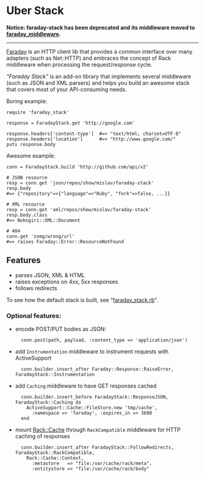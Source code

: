# Uber Stack

**Notice: faraday-stack has been deprecated and its middleware moved to [faraday_middleware](https://github.com/pengwynn/faraday_middleware#readme).**

---

[Faraday][] is an HTTP client lib that provides a common interface over many adapters (such as Net::HTTP) and embraces the concept of Rack middleware when processing the request/response cycle.

*“Faraday Stack”* is an add-on library that implements several middleware (such as JSON and XML parsers) and helps you build an awesome stack that covers most of your API-consuming needs.

Boring example:

    require 'faraday_stack'
    
    response = FaradayStack.get 'http://google.com'
    
    response.headers['content-type']  #=> "text/html; charset=UTF-8"
    response.headers['location']      #=> "http://www.google.com/"
    puts response.body

Awesome example:

    conn = FaradayStack.build 'http://github.com/api/v2'
    
    # JSON resource
    resp = conn.get 'json/repos/show/mislav/faraday-stack'
    resp.body
    #=> {"repository"=>{"language"=>"Ruby", "fork"=>false, ...}}
    
    # XML resource
    resp = conn.get 'xml/repos/show/mislav/faraday-stack'
    resp.body.class
    #=> Nokogiri::XML::Document
    
    # 404
    conn.get 'zomg/wrong/url'
    #=> raises Faraday::Error::ResourceNotFound

## Features

* parses JSON, XML & HTML
* raises exceptions on 4xx, 5xx responses
* follows redirects

To see how the default stack is built, see "[faraday_stack.rb][source]".

### Optional features:

* encode POST/PUT bodies as JSON:
      
        conn.post(path, payload, :content_type => 'application/json')

* add `Instrumentation` middleware to instrument requests with ActiveSupport
      
        conn.builder.insert_after Faraday::Response::RaiseError, FaradayStack::Instrumentation

* add `Caching` middleware to have GET responses cached
      
        conn.builder.insert_before FaradayStack::ResponseJSON, FaradayStack::Caching do
          ActiveSupport::Cache::FileStore.new 'tmp/cache',
            :namespace => 'faraday', :expires_in => 3600
        end

* mount [Rack::Cache][] through `RackCompatible` middleware for HTTP caching of responses
      
        conn.builder.insert_after FaradayStack::FollowRedirects, FaradayStack::RackCompatible,
          Rack::Cache::Context,
            :metastore   => "file:/var/cache/rack/meta",
            :entitystore => "file:/var/cache/rack/body"


[faraday]: https://github.com/technoweenie/faraday
[source]: https://github.com/mislav/faraday-stack/blob/master/lib/faraday_stack.rb
[rack::cache]: http://rtomayko.github.com/rack-cache/
